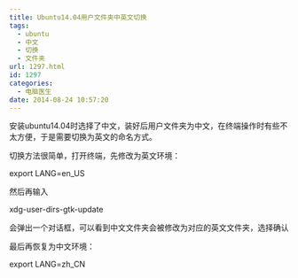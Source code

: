 ```yaml
---
title: Ubuntu14.04用户文件夹中英文切换
tags:
  - ubuntu
  - 中文
  - 切换
  - 文件夹
url: 1297.html
id: 1297
categories:
  - 电脑医生
date: 2014-08-24 10:57:20
---
```


安装ubuntu14.04时选择了中文，装好后用户文件夹为中文，在终端操作时有些不太方便，于是需要切换为英文的命名方式。  

切换方法很简单，打开终端，先修改为英文环境：  

export LANG=en_US

然后再输入  

xdg-user-dirs-gtk-update

会弹出一个对话框，可以看到中文文件夹会被修改为对应的英文文件夹，选择确认  

最后再恢复为中文环境：  

export LANG=zh_CN